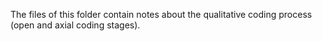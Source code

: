 The files of this folder contain notes about the qualitative coding process (open and axial coding stages).
